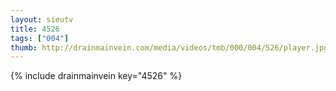 ```yaml
--- 
layout: sieutv
title: 4526
tags: ["004"]
thumb: http://drainmainvein.com/media/videos/tmb/000/004/526/player.jpg
---
```

{% include drainmainvein key="4526" %} 
